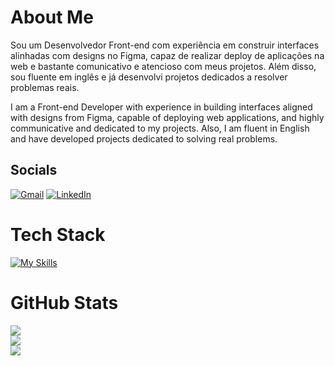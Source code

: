 # About Me

Sou um Desenvolvedor Front-end com experiência em construir interfaces alinhadas com designs no Figma, capaz de realizar deploy de aplicações na web e bastante comunicativo e atencioso com meus projetos. Além disso, sou fluente em inglês e já desenvolvi projetos dedicados a resolver problemas reais. 

I am a Front-end Developer with experience in building interfaces aligned with designs from Figma, capable of deploying web applications, and highly communicative and dedicated to my projects. Also, I am fluent in English and have developed projects dedicated to solving real problems.


## Socials
[![Gmail](https://img.shields.io/badge/Gmail-D14836?style=flat&logo=gmail&logoColor=white)](mailto:lfta@cesar.school)
[![LinkedIn](https://img.shields.io/badge/LinkedIn-%230077B5.svg?logo=linkedin&logoColor=white)](https://linkedin.com/in/lfta)

# Tech Stack
[![My Skills](https://skillicons.dev/icons?i=react,next,express,ts,js,java,django,python)](https://skillicons.dev)

# GitHub Stats
![](https://github-readme-stats.vercel.app/api?username=seconds4decay&theme=dracula&hide_border=false&include_all_commits=true&count_private=false)<br/>
![](https://github-readme-streak-stats.herokuapp.com/?user=seconds4decay&theme=dracula&hide_border=false)<br/>
![](https://github-readme-stats.vercel.app/api/top-langs/?username=seconds4decay&theme=dracula&hide_border=false&include_all_commits=true&count_private=false&layout=compact)
